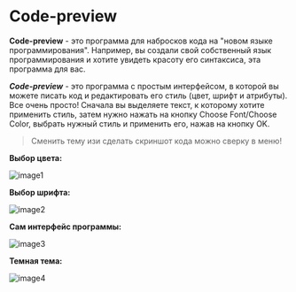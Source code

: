 # Code-preview

<!-- Does anyone even need this? -->

**Code-preview** - это программа для набросков кода на "новом языке программирования". Например, вы создали свой собственный язык программирования и хотите увидеть красоту его синтаксиса, эта программа для вас.

***Code-preview*** - это программа с простым интерфейсом, в которой вы можете писать код и редактировать его стиль (цвет, шрифт и атрибуты).
Все очень просто! Сначала вы выделяете текст, к которому хотите применить стиль, затем нужно нажать на кнопку Choose Font/Choose Color, выбрать нужный стиль и применить его, нажав на кнопку OK.

> Сменить тему изи сделать скриншот кода можно сверку в меню!

**Выбор цвета:**

![image1](https://github.com/stand-out-coder/Code-preview/assets/126950334/3f724b59-8624-408c-b089-b88ead630057)

**Выбор шрифта:**

![image2](https://github.com/stand-out-coder/Code-preview/assets/126950334/8b0a0e0e-17c1-4161-9a4e-5f7407f7a252)

**Сам интерфейс программы:**

![image3](https://github.com/stand-out-coder/Code-preview/assets/126950334/9cedd463-e01a-44ae-8e4a-be21dfefbb20)

**Темная тема:**

![image4](https://github.com/stand-out-coder/Code-preview/assets/126950334/e0843a91-a51f-4bea-88ea-76a476cfe71c)
